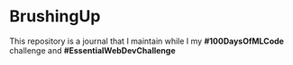 # BrushingUp
This repository is a journal that I maintain while I my **#100DaysOfMLCode** challenge and **#EssentialWebDevChallenge**
